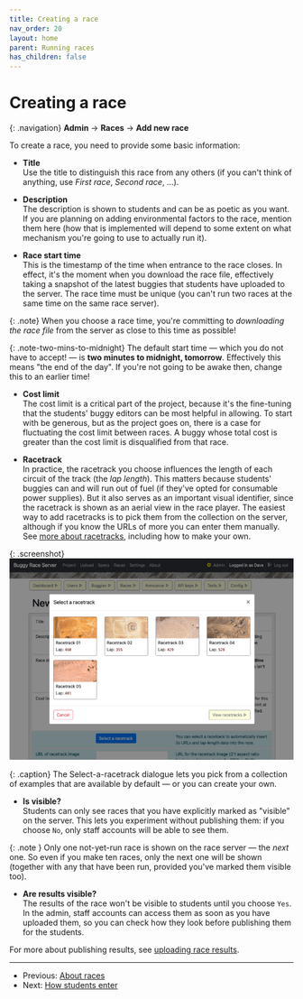 ```yaml
---
title: Creating a race
nav_order: 20
layout: home
parent: Running races
has_children: false
---
```



# Creating a race

{: .navigation}
**Admin** → **Races** → **Add new race**

To create a race, you need to provide some basic information:

* **Title**  
  Use the title to distinguish this race from any others (if you can't think of
  anything, use _First race_, _Second race_, ...).

* **Description**  
  The description is shown to students and can be as poetic as you want. If you
  are planning on adding environmental factors to the race, mention them here
  (how that is implemented will depend to some extent on what mechanism you're
  going to use to actually run it).

* **Race start time**  
  This is the timestamp of the time when entrance to the race closes. In effect,
  it's the moment when you download the race file, effectively taking a snapshot
  of the latest buggies that students have uploaded to the server. The race time
  must be unique (you can't run two races at the same time on the same race
  server).

{: .note}
When you choose a race time, you're committing to _downloading the race file_
from the server as close to this time as possible!

{: .note-two-mins-to-midnight}
The default start time — which you do not have to accept! — is **two minutes
to midnight, tomorrow**. Effectively this means "the end of the day". If you're
not going to be awake then, change this to an earlier time!

  
* **Cost limit**  
  The cost limit is a critical part of the project, because it's the fine-tuning
  that the students' buggy editors can be most helpful in allowing. To start
  with be generous, but as the project goes on, there is a case for fluctuating
  the cost limit between races. A buggy whose total cost is greater than the
  cost limit is disqualified from that race.

* **Racetrack**  
  In practice, the racetrack you choose influences the length of each circuit
  of the track (the _lap length_). This matters because students' buggies can
  and will run out of fuel (if they've opted for consumable power supplies). But
  it also serves as an important visual identifier, since the racetrack is shown
  as an aerial view in the race player. 
  The easiest way to add racetracks is to pick them from the collection on the
  server, although if you know the URLs of more you can enter them manually.
  See [more about racetracks](racetracks), including how to make your own.

{: .screenshot}
![Screenshot of picking a racetrack](/docs/img/screenshots/pick-a-racetrack.png)

{: .caption}
The Select-a-racetrack dialogue lets you pick from a collection of examples
that are available by default — or you can create your own.

* **Is visible?**  
  Students can only see races that you have explicitly marked as "visible" on
  the server. This lets you experiment without publishing them: if you choose
  `No`, only staff accounts will be able to see them.

{: .note }
Only one not-yet-run race is shown on the race server — the _next_ one. So even
if you make ten races, only the next one will be shown (together with any that
have been run, provided you've marked them visible too).

* **Are results visible?**  
  The results of the race won't be visible to students until you choose `Yes`.
  In the admin, staff accounts can access them as soon as you have uploaded them,
  so you can check how they look before publishing them for the students.

For more about publishing results, see
[uploading race results](uploading-results).

---

* Previous: [About races](about)
* Next: [How students enter](how-students-enter)
